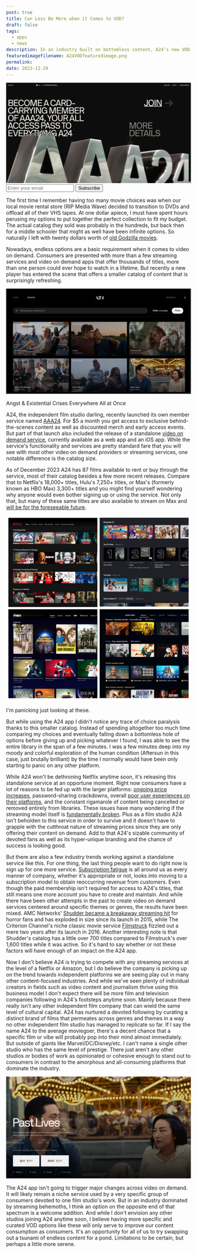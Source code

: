 ```yaml
---
post: true
title: Can Less Be More when it Comes to VOD?
draft: false
tags:
  - apps
  - news
description: In an industry built on bottomless content, A24’s new VOD service provides stark contrast
featuredimagefilename: A24VODfeaturedimage.png
permalink: 
date: 2023-12-29
---
```


<div><img src="./assets/A24VODfeaturedimage.png"></div>

<div class="buttondown-subscribe-box">
      <div class="subscribe-box-content">
        <form class="subscribe-form"
            action="https://buttondown.com/api/emails/embed-subscribe/techandconsequence"
            method="post"
            target="popupwindow"
            onSubmit="window.open('https://buttondown.com/techandconsequence', 'popupwindow')"
            class="embeddable-buttondown-form"
            >
            <input class="subscribe-email-input" type="email" name="email" id="bd-email" placeholder="Enter your email" />
            <input class="subscribe-submit-button" type="submit" value="Subscribe" />
        </form>
    </div>
  </div>

The first time I remember having too many movie choices was when our local movie rental store (RIP Media Wave) decided to transition to DVDs and offload all of their VHS tapes. At one dollar apiece, I must have spent hours perusing my options to put together the perfect collection to fit my budget. The actual catalog they sold was probably in the hundreds, but back then for a middle schooler that might as well have been infinite options. So naturally I left with twenty dollars worth of [old Godzilla movies](https://www.youtube.com/watch?v=1K4EDfUjpIE).

Nowadays, endless options are a basic requirement when it comes to video on demand. Consumers are presented with more than a few streaming services and video on demand apps that offer thousands of titles, more than one person could ever hope to watch in a lifetime. But recently a new player has entered the scene that offers a smaller catalog of content that is surprisingly refreshing.

<div><img src="./assets/Pasted image 20240929191010.png"></div>

Angst & Existential Crises Everywhere All at Once

A24, the independent film studio darling, recently launched its own member service named [AAA24](https://aaa24.a24films.com/). For $5 a month you get access to exclusive behind-the-scenes content as well as discounted merch and early access events. But part of that launch also included the release of a standalone [video on demand service](https://app.a24films.com/tabs/home), currently available as a web app and an iOS app. While the service's functionality and services are pretty standard fare that you will see with most other video on demand providers or streaming services, one notable difference is the catalog size.

As of December 2023 A24 has 87 films available to rent or buy through the service, most of their catalog besides a few more recent releases. Compare that to Netflix's 18,000+ titles, Hulu's 7,250+ titles, or Max's (formerly known as HBO Max) 3,300+ titles and you might find yourself wondering why anyone would even bother signing up or using the service. Not only that, but many of these same titles are also available to stream on Max and [will be for the foreseeable future](https://www.hollywoodreporter.com/movies/movie-news/hbo-max-a24-deal-1235712928/).

<div><img src="./assets/Pasted image 20240929191100.png"></div>

I'm panicking just looking at these.

But while using the A24 app I didn't notice any trace of choice paralysis thanks to this smaller catalog. Instead of spending altogether too much time comparing my choices and eventually falling down a bottomless hole of options before giving up and picking whatever I found, I was able to see the entire library in the span of a few minutes. I was a few minutes deep into my moody and colorful exploration of the human condition (Aftersun in this case, just brutally brilliant) by the time I normally would have been only starting to panic on any other platform.

While A24 won't be dethroning Netflix anytime soon, it's releasing this standalone service at an opportune moment. Right now consumers have a lot of reasons to be fed up with the larger platforms: [ongoing price increases](https://www.theverge.com/23901586/streaming-service-prices-netflix-disney-hulu-peacock-max), password-sharing crackdowns, overall [poor user experiences on their platforms](https://www.theverge.com/23274393/amazon-prime-video-netflix-hbo-apps-look-the-same), and the constant rigamarole of content being cancelled or removed entirely from libraries. These issues have many wondering if the streaming model itself is [fundamentally broken](https://www.theguardian.com/tv-and-radio/2023/jul/01/is-streaming-broken). Plus as a film studio A24 isn't beholden to this service in order to survive and it doesn't have to grapple with the cutthroat nature of streaming prices since they are only offering their content on demand. Add to that A24's sizable community of devoted fans as well as its hyper-unique branding and the chance of success is looking good.

But there are also a few industry trends working against a standalone service like this. For one thing, the last thing people want to do right now is sign up for one more service. [Subscription fatigue](https://hbswk.hbs.edu/item/with-subscription-fatigue-setting-in-companies-need-to-think-hard-about-fees) is all around us as every manner of company, whether it's appropriate or not, looks into moving to a subscription model to obtain reoccurring revenue from customers. Even though the paid membership isn't required for access to A24's titles, that still means one more account you have to create and maintain. And while there have been other attempts in the past to create video on demand services centered around specific themes or genres, the results have been mixed. AMC Networks' [Shudder became a breakaway streaming hit](https://deadline.com/2023/10/amc-shudder-horror-streaming-service-success-2-1235589014/) for horror fans and has exploded in size since its launch in 2015, while The Criterion Channel's niche classic movie service [Filmstruck](https://variety.com/2018/digital/news/filmstruck-shutdown-warnermedia-turner-1202998364/) fizzled out a mere two years after its launch in 2016. Another interesting note is that Shudder's catalog has a little over 700 titles compared to Filmstruck's over 1,600 titles while it was active. So it's hard to say whether or not these factors will have enough of an impact on the A24 app.

Now I don't believe A24 is trying to compete with any streaming services at the level of a Netflix or Amazon, but I do believe the company is picking up on the trend towards independent platforms we are seeing play out in many other content-focused industries. And while we've seen plenty of individual creators in fields such as video content and journalism thrive using this business model I don't expect there will be more film and television companies following in A24's footsteps anytime soon. Mainly because there really isn't any other independent film company that can wield the same level of cultural capital. A24 has nurtured a devoted following by curating a distinct brand of films that permeates across genres and themes in a way no other independent film studio has managed to replicate so far. If I say the name A24 to the average moviegoer, there's a decent chance that a specific film or vibe will probably pop into their mind almost immediately. But outside of giants like Marvel/DC/Disney/etc. I can't name a single other studio who has the same level of prestige. There just aren't any other studios or bodies of work as opinionated or cohesive enough to stand out to consumers in contrast to the amorphous and all-consuming platforms that dominate the industry.

<div><img src="./assets/Pasted image 20240929191114.png"></div>

The A24 app isn't going to trigger major changes across video on demand. It will likely remain a niche service used by a very specific group of consumers devoted to one film studio's work. But in an industry dominated by streaming behemoths, I think an option on the opposite end of that spectrum is a welcome addition. And while I don't envision any other studios joining A24 anytime soon, I believe having more specific and curated VOD options like these will only serve to improve our content consumption as consumers. It's an opportunity for all of us to try swapping out a tsunami of endless content for a pond. Limitations to be certain, but perhaps a little more serene.